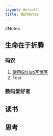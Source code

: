 ```yaml
---
layout: default 
title: 我的Notes
---
```


#Notes

## 生命在于折腾

### 码农

1. [使用GitHub写博客](/new-blog/)
2. Test
### 数码爱好者

## 读书

## 思考
